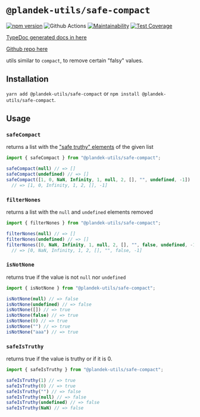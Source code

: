 # `@plandek-utils/safe-compact`

[![npm version](https://badge.fury.io/js/%40plandek-utils%2Fsafe-compact.svg)](https://badge.fury.io/js/%40plandek-utils%2Fsafe-compact)
![Github Actions](https://github.com/plandek-utils/ts-safe-compact/actions/workflows/ci-master.yml/badge.svg)
[![Maintainability](https://api.codeclimate.com/v1/badges/05e2125551579a9abbcc/maintainability)](https://codeclimate.com/github/plandek-utils/ts-safe-compact/maintainability)
[![Test Coverage](https://api.codeclimate.com/v1/badges/05e2125551579a9abbcc/test_coverage)](https://codeclimate.com/github/plandek-utils/ts-safe-compact/test_coverage)

[TypeDoc generated docs in here](https://plandek-utils.github.io/ts-safe-compact)

[Github repo here](https://github.com/plandek-utils/ts-safe-compact)

utils similar to `compact`, to remove certain "falsy" values.

## Installation

`yarn add @plandek-utils/safe-compact` or `npm install @plandek-utils/safe-compact`.

## Usage

### `safeCompact`

returns a list with the ["safe truthy" elements](#safeIsTruthy) of the given list

```typescript
import { safeCompact } from "@plandek-utils/safe-compact";

safeCompact(null) // => []
safeCompact(undefined) // => []
safeCompact([1, 0, NaN, Infinity, 1, null, 2, [], "", undefined, -1])
  // => [1, 0, Infinity, 1, 2, [], -1]
```

### `filterNones`

returns a list with the `null` and `undefined` elements removed

```typescript
import { filterNones } from "@plandek-utils/safe-compact";

filterNones(null) // => []
filterNones(undefined) // => []
filterNones([0, NaN, Infinity, 1, null, 2, [], "", false, undefined, -1])
  // => [0, NaN, Infinity, 1, 2, [], "", false, -1]
```

### `isNotNone`

returns true if the value is not `null` nor `undefined`

```typescript
import { isNotNone } from "@plandek-utils/safe-compact";

isNotNone(null) // => false
isNotNone(undefined) // => false
isNotNone([]) // => true
isNotNone(false) // => true
isNotNone(0) // => true
isNotNone("") // => true
isNotNone("aaa") // => true
```

### `safeIsTruthy`

returns true if the value is truthy or if it is 0.

```typescript
import { safeIsTruthy } from "@plandek-utils/safe-compact";

safeIsTruthy(1) // => true
safeIsTruthy(0) // => true
safeIsTruthy("") // => false
safeIsTruthy(null) // => false
safeIsTruthy(undefined) // => false
safeIsTruthy(NaN) // => false
```
